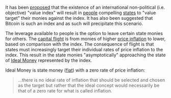 It has been [proposed](http://sites.stat.psu.edu/~gjb6/nash/money.pdf) that the existence of an international non-political (i.e. objective) "value index" will result in [people](Glossary#person) compelling [states](Glossary#state) to "value target" their monies against the index. It has also been suggested that Bitcoin is such an index and as such will precipitate this scenario.

The leverage available to people is the option to leave certain state monies for others. The [capital flight](https://en.wikipedia.org/wiki/Capital_flight) is from monies of higher [price inflation](https://en.wikipedia.org/wiki/Inflation) to lower, based on comparison with the index. The consequence of flight is that states must increasingly target their individual rates of price inflation to the index. This result in the state monies "asymptotically" approaching the state of [Ideal Money](https://en.wikipedia.org/wiki/Ideal_money) represented by the index.

Ideal Money is state money ([fiat](https://en.wikipedia.org/wiki/Fiat_money)) with a zero rate of price inflation:

> ...there is no ideal rate of inflation that should be selected and chosen as the target but rather that the ideal concept would necessarily be that of a zero rate for what is called inflation.

